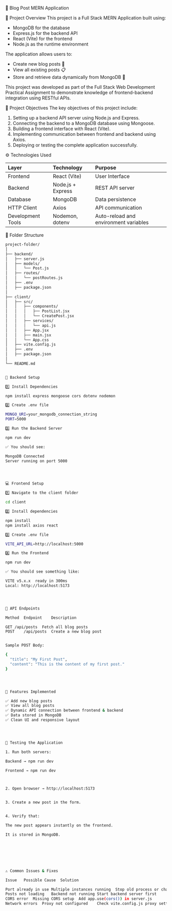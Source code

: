 📰 Blog Post MERN Application

📌 Project Overview
This project is a Full Stack MERN Application built using:
- MongoDB for the database  
- Express.js for the backend API  
- React (Vite) for the frontend  
- Node.js as the runtime environment  

The application allows users to:
- Create new blog posts 📝  
- View all existing posts 📋  
- Store and retrieve data dynamically from MongoDB 💾  

This project was developed as part of the Full Stack Web Development Practical Assignment to demonstrate knowledge of frontend-backend integration using RESTful APIs.



🚀 Project Objectives
The key objectives of this project include:
1. Setting up a backend API server using Node.js and Express.  
2. Connecting the backend to a MongoDB database using Mongoose.  
3. Building a frontend interface with React (Vite).  
4. Implementing communication between frontend and backend using Axios.  
5. Deploying or testing the complete application successfully.



⚙️ Technologies Used

| Layer | Technology | Purpose |
|:------|:------------|:---------|
| Frontend | React (Vite) | User Interface |
| Backend | Node.js + Express | REST API server |
| Database | MongoDB | Data persistence |
| HTTP Client | Axios | API communication |
| Development Tools | Nodemon, dotenv | Auto-reload and environment variables |



🧩 Folder Structure

```bash
project-folder/
│
├── backend/
│   ├── server.js
│   ├── models/
│   │   └── Post.js
│   ├── routes/
│   │   └── postRoutes.js
│   ├── .env
│   ├── package.json
│
├── client/
│   ├── src/
│   │   ├── components/
│   │   │   ├── PostList.jsx
│   │   │   └── CreatePost.jsx
│   │   ├── services/
│   │   │   └── api.js
│   │   ├── App.jsx
│   │   ├── main.jsx
│   │   └── App.css
│   ├── vite.config.js
│   ├── .env
│   ├── package.json
│
└── README.md


🧠 Backend Setup

1️⃣ Install Dependencies

npm install express mongoose cors dotenv nodemon

2️⃣ Create .env file

MONGO_URI=your_mongodb_connection_string
PORT=5000

3️⃣ Run the Backend Server

npm run dev

✅ You should see:

MongoDB Connected
Server running on port 5000




💻 Frontend Setup

1️⃣ Navigate to the client folder

cd client

2️⃣ Install dependencies

npm install
npm install axios react

3️⃣ Create .env file

VITE_API_URL=http://localhost:5000

4️⃣ Run the Frontend

npm run dev

✅ You should see something like:

VITE v5.x.x  ready in 300ms
Local: http://localhost:5173




🔗 API Endpoints

Method	Endpoint	Description

GET	/api/posts	Fetch all blog posts
POST	/api/posts	Create a new blog post


Sample POST Body:

{
  "title": "My First Post",
  "content": "This is the content of my first post."
}




🧭 Features Implemented

✅ Add new blog posts
✅ View all blog posts
✅ Dynamic API connection between frontend & backend
✅ Data stored in MongoDB
✅ Clean UI and responsive layout




🧪 Testing the Application

1. Run both servers:

Backend → npm run dev

Frontend → npm run dev



2. Open browser → http://localhost:5173


3. Create a new post in the form.


4. Verify that:

The new post appears instantly on the frontend.

It is stored in MongoDB.







⚠️ Common Issues & Fixes

Issue	Possible Cause	Solution

Port already in use	Multiple instances running	Stop old process or change port
Posts not loading	Backend not running	Start backend server first
CORS error	Missing CORS setup	Add app.use(cors()) in server.js
Network errors	Proxy not configured	Check vite.config.js proxy settings